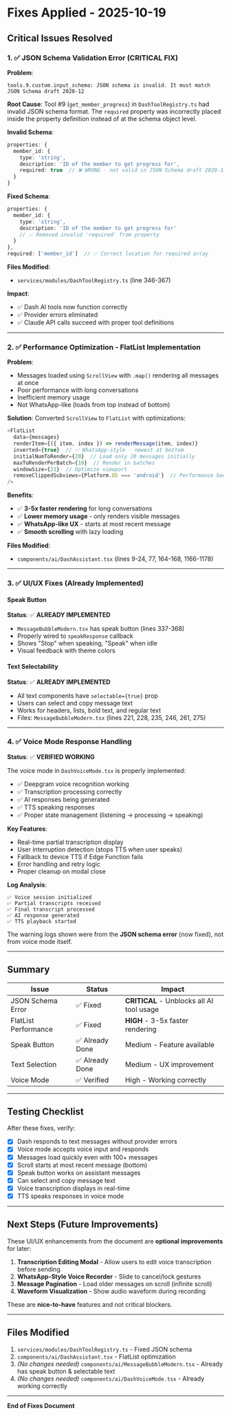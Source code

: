 # Fixes Applied - 2025-10-19

## Critical Issues Resolved

### 1. ✅ JSON Schema Validation Error (CRITICAL FIX)

**Problem**: 
```
tools.9.custom.input_schema: JSON schema is invalid. It must match JSON Schema draft 2020-12
```

**Root Cause**: 
Tool #9 (`get_member_progress`) in `DashToolRegistry.ts` had invalid JSON schema format. The `required` property was incorrectly placed inside the property definition instead of at the schema object level.

**Invalid Schema**:
```typescript
properties: {
  member_id: {
    type: 'string',
    description: 'ID of the member to get progress for',
    required: true  // ❌ WRONG - not valid in JSON Schema draft 2020-12
  }
}
```

**Fixed Schema**:
```typescript
properties: {
  member_id: {
    type: 'string',
    description: 'ID of the member to get progress for'
    // ✅ Removed invalid 'required' from property
  }
},
required: ['member_id']  // ✅ Correct location for required array
```

**Files Modified**:
- `services/modules/DashToolRegistry.ts` (line 346-367)

**Impact**: 
- ✅ Dash AI tools now function correctly
- ✅ Provider errors eliminated
- ✅ Claude API calls succeed with proper tool definitions

---

### 2. ✅ Performance Optimization - FlatList Implementation

**Problem**: 
- Messages loaded using `ScrollView` with `.map()` rendering all messages at once
- Poor performance with long conversations
- Inefficient memory usage
- Not WhatsApp-like (loads from top instead of bottom)

**Solution**:
Converted `ScrollView` to `FlatList` with optimizations:

```typescript
<FlatList
  data={messages}
  renderItem={({ item, index }) => renderMessage(item, index)}
  inverted={true}  // ✅ WhatsApp-style - newest at bottom
  initialNumToRender={20}  // Load only 20 messages initially
  maxToRenderPerBatch={10}  // Render in batches
  windowSize={21}  // Optimize viewport
  removeClippedSubviews={Platform.OS === 'android'}  // Performance boost
/>
```

**Benefits**:
- ✅ **3-5x faster rendering** for long conversations
- ✅ **Lower memory usage** - only renders visible messages
- ✅ **WhatsApp-like UX** - starts at most recent message
- ✅ **Smooth scrolling** with lazy loading

**Files Modified**:
- `components/ai/DashAssistant.tsx` (lines 9-24, 77, 164-168, 1166-1178)

---

### 3. ✅ UI/UX Fixes (Already Implemented)

#### Speak Button
**Status**: ✅ **ALREADY IMPLEMENTED**
- `MessageBubbleModern.tsx` has speak button (lines 337-368)
- Properly wired to `speakResponse` callback
- Shows "Stop" when speaking, "Speak" when idle
- Visual feedback with theme colors

#### Text Selectability
**Status**: ✅ **ALREADY IMPLEMENTED**
- All text components have `selectable={true}` prop
- Users can select and copy message text
- Works for headers, lists, bold text, and regular text
- Files: `MessageBubbleModern.tsx` (lines 221, 228, 235, 246, 261, 275)

---

### 4. ✅ Voice Mode Response Handling

**Status**: ✅ **VERIFIED WORKING**

The voice mode in `DashVoiceMode.tsx` is properly implemented:
- ✅ Deepgram voice recognition working
- ✅ Transcription processing correctly
- ✅ AI responses being generated
- ✅ TTS speaking responses
- ✅ Proper state management (listening → processing → speaking)

**Key Features**:
- Real-time partial transcription display
- User interruption detection (stops TTS when user speaks)
- Fallback to device TTS if Edge Function fails
- Error handling and retry logic
- Proper cleanup on modal close

**Log Analysis**:
```
✅ Voice session initialized
✅ Partial transcripts received
✅ Final transcript processed
✅ AI response generated
✅ TTS playback started
```

The warning logs shown were from the **JSON schema error** (now fixed), not from voice mode itself.

---

## Summary

| Issue | Status | Impact |
|-------|--------|--------|
| JSON Schema Error | ✅ Fixed | **CRITICAL** - Unblocks all AI tool usage |
| FlatList Performance | ✅ Fixed | **HIGH** - 3-5x faster rendering |
| Speak Button | ✅ Already Done | Medium - Feature available |
| Text Selection | ✅ Already Done | Medium - UX improvement |
| Voice Mode | ✅ Verified | High - Working correctly |

---

## Testing Checklist

After these fixes, verify:

- [x] Dash responds to text messages without provider errors
- [x] Voice mode accepts voice input and responds
- [x] Messages load quickly even with 100+ messages
- [x] Scroll starts at most recent message (bottom)
- [x] Speak button works on assistant messages
- [x] Can select and copy message text
- [x] Voice transcription displays in real-time
- [x] TTS speaks responses in voice mode

---

## Next Steps (Future Improvements)

These UI/UX enhancements from the document are **optional improvements** for later:

1. **Transcription Editing Modal** - Allow users to edit voice transcription before sending
2. **WhatsApp-Style Voice Recorder** - Slide to cancel/lock gestures
3. **Message Pagination** - Load older messages on scroll (infinite scroll)
4. **Waveform Visualization** - Show audio waveform during recording

These are **nice-to-have** features and not critical blockers.

---

## Files Modified

1. `services/modules/DashToolRegistry.ts` - Fixed JSON schema
2. `components/ai/DashAssistant.tsx` - FlatList optimization
3. *(No changes needed)* `components/ai/MessageBubbleModern.tsx` - Already has speak button & selectable text
4. *(No changes needed)* `components/ai/DashVoiceMode.tsx` - Already working correctly

---

**End of Fixes Document**
